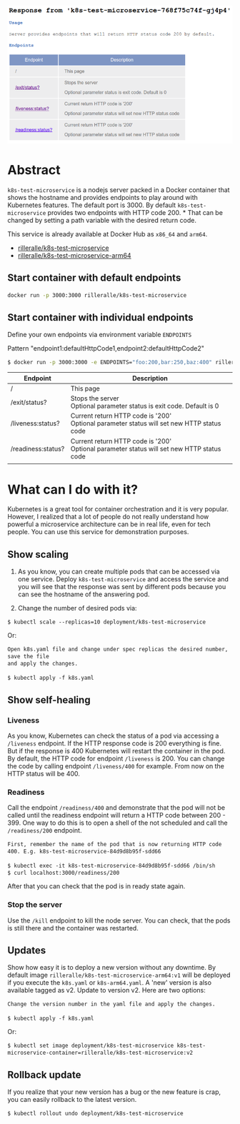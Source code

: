 ![image](image.png)

# Abstract
`k8s-test-microservice` is a nodejs server
packed in a Docker container that shows the hostname and provides endpoints
to play around with Kubernetes features. The default port is 3000.
By default `k8s-test-microservice` provides two endpoints with HTTP code 200.
*
That can be changed by setting a path variable with the desired return code.

This service is already available at Docker Hub as `x86_64` and `arm64`.
* [rilleralle/k8s-test-microservice](https://hub.docker.com/r/rilleralle/k8s-test-microservice/)
* [rilleralle/k8s-test-microservice-arm64](https://hub.docker.com/r/rilleralle/k8s-test-microservice-arm64/)

## Start container with default endpoints
```bash
docker run -p 3000:3000 rilleralle/k8s-test-microservice
```

## Start container with individual endpoints
Define your own endpoints via environment variable `ENDPOINTS`

Pattern "endpoint1:defaultHttpCode1,endpoint2:defaultHttpCode2"
```bash
$ docker run -p 3000:3000 -e ENDPOINTS="foo:200,bar:250,baz:400" rilleralle/k8s-test-microservice
```

| Endpoint           | Description                                                                               |
|--------------------|-------------------------------------------------------------------------------------------|
| /                  | This page                                                                                 |
| /exit/status?      | Stops the server<br>Optional parameter status is exit code. Default is 0                     |
| /liveness:status?  | Current return HTTP code is '200'<br>Optional parameter status will set new HTTP status code |
| /readiness:status? | Current return HTTP code is '200'<br>Optional parameter status will set new HTTP status code |
|                    |                                                                                           |

# What can I do with it?
Kubernetes is a great tool for container orchestration and it is very popular.
However, I realized that a lot of people do not really understand how
powerful a microservice architecture can be in real life, even for tech people.
You can use this service for demonstration purposes.

## Show scaling
1. As you know, you can create multiple pods that can be accessed via one service.
Deploy `k8s-test-microservice` and access the service and you will see
that the response was sent by different pods because you can see the hostname
of the answering pod.

2. Change the number of desired pods via:
  ```
  $ kubectl scale --replicas=10 deployment/k8s-test-microservice
  ```
  Or:
  ```
  Open k8s.yaml file and change under spec replicas the desired number, save the file
  and apply the changes.

  $ kubectl apply -f k8s.yaml
  ```

## Show self-healing
### Liveness
As you know, Kubernetes can check the status of a pod via accessing
a `/liveness` endpoint. If the HTTP response code is 200 everything
is fine. But if the response is 400 Kubernetes will restart the container in the pod.
By default, the HTTP code for endpoint `/liveness` is 200. You can change
the code by calling endpoint `/liveness/400` for example. From now on
the HTTP status will be 400.

### Readiness
Call the endpoint `/readiness/400` and demonstrate that the pod
will not be called until the readiness endpoint will return
a HTTP code between 200 - 399. One way to do this is to open a shell
of the not scheduled and call the `/readiness/200` endpoint.
```
First, remember the name of the pod that is now returning HTTP code 400. E.g. k8s-test-microservice-84d9d8b95f-sdd66

$ kubectl exec -it k8s-test-microservice-84d9d8b95f-sdd66 /bin/sh
$ curl localhost:3000/readiness/200
```
After that you can check that the pod is in ready state again.

### Stop the server
Use the `/kill` endpoint to kill the node server.
You can check, that the pods is still there and the container was restarted.

## Updates
Show how easy it is to deploy a new version without any downtime.
By default image `rilleralle/k8s-test-microservice-arm64:v1` will be
deployed if you execute the `k8s.yaml` or `k8s-arm64.yaml`.
A 'new' version is also available tagged as v2. Update to version v2.
Here are two options:
```
Change the version number in the yaml file and apply the changes.

$ kubectl apply -f k8s.yaml
```
Or:
```
$ kubectl set image deployment/k8s-test-microservice k8s-test-microservice-container=rilleralle/k8s-test-microservice:v2
```
## Rollback update
If you realize that your new version has a bug or the new feature is crap,
you can easily rollback to the latest version.
```
$ kubectl rollout undo deployment/k8s-test-microservice
```